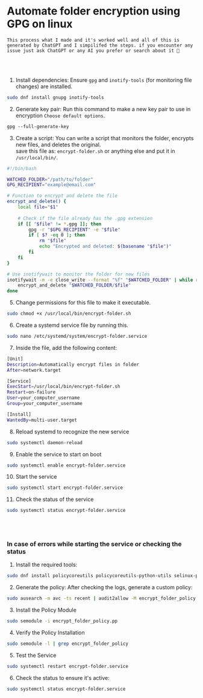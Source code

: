 # Automate folder encryption using GPG on linux
`This process what I made and it's worked well and all of this is generated by ChatGPT and I simpilifed the steps. if you encounter any issue just ask ChatGPT or any AI you prefer or search about it 🙂`

<br><br>

1. Install dependencies: Ensure `gpg` and `inotify-tools` (for monitoring file changes) are installed.
```bash
sudo dnf install gnupg inotify-tools
```

2. Generate key pair: Run this command to make a new key pair to use in encryption `Choose default options`.
```bash
‫gpg ‪--full-generate-key
```

3. Create a script: You can write a script that monitors the folder, encrypts new files, and deletes the original.\
save this file as: `encrypt-folder.sh` or anything else and put it in `/usr/local/bin/`.
```bash
#!/bin/bash

WATCHED_FOLDER="/path/to/folder"
GPG_RECIPIENT="example@email.com"

# Function to encrypt and delete the file
encrypt_and_delete() {
    local file="$1"
    
    # Check if the file already has the .gpg extension
    if [[ "$file" != *.gpg ]]; then
        gpg -r "$GPG_RECIPIENT" -e "$file"
        if [ $? -eq 0 ]; then
            rm "$file"
            echo "Encrypted and deleted: $(basename "$file")"
        fi
    fi
}

# Use inotifywait to monitor the folder for new files
inotifywait -m -e close_write --format "%f" "$WATCHED_FOLDER" | while read file; do
    encrypt_and_delete "$WATCHED_FOLDER/$file"
done
```

5. Change permissions for this file to make it executable.
```bash
sudo chmod +x /usr/local/bin/encrypt-folder.sh
```

6. Create a systemd service file by running this.
```bash
sudo nano /etc/systemd/system/encrypt-folder.service
```

7. Inside the file, add the following content:
```bash
[Unit]
Description=Automatically encrypt files in folder
After=network.target

[Service]
ExecStart=/usr/local/bin/encrypt-folder.sh
Restart=on-failure
User=your_computer_username
Group=your_computer_username

[Install]
WantedBy=multi-user.target
```

8. Reload systemd to recognize the new service
```bash
sudo systemctl daemon-reload
```

9. Enable the service to start on boot
```bash
sudo systemctl enable encrypt-folder.service
```

10. Start the service
```bash
sudo systemctl start encrypt-folder.service
```

11. Check the status of the service
```bash
sudo systemctl status encrypt-folder.service
```

<br><br>

### In case of errors while starting the service or checking the status

1. Install the required tools:
```bash
sudo dnf install policycoreutils policycoreutils-python-utils selinux-policy-devel
```

2. Generate the policy: After checking the logs, generate a custom policy:
```bash
sudo ausearch -m avc -ts recent | audit2allow -M encrypt_folder_policy
```

3. Install the Policy Module
```bash
sudo semodule -i encrypt_folder_policy.pp
```

4. Verify the Policy Installation
```bash
sudo semodule -l | grep encrypt_folder_policy
```

5. Test the Service
```bash
sudo systemctl restart encrypt-folder.service
```

6. Check the status to ensure it's active:
```bash
sudo systemctl status encrypt-folder.service
```